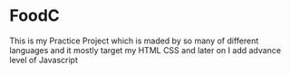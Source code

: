 # FoodC
This is my Practice Project which is maded by so many of different languages and it mostly target my HTML CSS and later on I add advance level of Javascript
